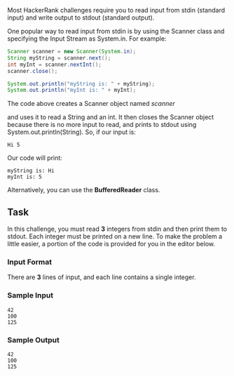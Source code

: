 Most HackerRank challenges require you to read input from stdin (standard input) and write output to stdout (standard output).

One popular way to read input from stdin is by using the Scanner class and specifying the Input Stream as System.in. For example:

```java
Scanner scanner = new Scanner(System.in);
String myString = scanner.next();
int myInt = scanner.nextInt();
scanner.close();

System.out.println("myString is: " + myString);
System.out.println("myInt is: " + myInt);
```

The code above creates a Scanner object named <i>scanner</i>

and uses it to read a String and an int. It then closes the Scanner object because there is no more input to read, and prints to stdout using System.out.println(String). So, if our input is:

    Hi 5

Our code will print:

    myString is: Hi
    myInt is: 5

Alternatively, you can use the <b>BufferedReader</b> class.

## Task
In this challenge, you must read <b>3</b> integers from stdin and then print them to stdout. Each integer must be printed on a new line. To make the problem a little easier, a portion of the code is provided for you in the editor below.

### Input Format

There are <b>3</b> lines of input, and each line contains a single integer.

### Sample Input

    42
    100
    125

### Sample Output

    42
    100
    125
